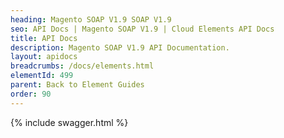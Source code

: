 ```yaml
---
heading: Magento SOAP V1.9 SOAP V1.9
seo: API Docs | Magento SOAP V1.9 | Cloud Elements API Docs
title: API Docs
description: Magento SOAP V1.9 API Documentation.
layout: apidocs
breadcrumbs: /docs/elements.html
elementId: 499
parent: Back to Element Guides
order: 90
---
```


{% include swagger.html %}
